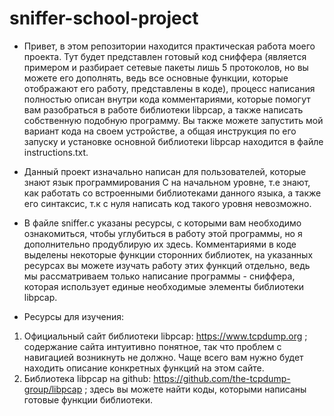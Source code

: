 # sniffer-school-project
- Привет, в этом репозитории находится практическая работа моего проекта. Тут будет представлен готовый код сниффера (является примером и разбирает сетевые пакеты лишь 5 протоколов, но вы можете его дополнять, ведь все основные функции, которые отображают его работу, представлены в коде), процесс написания полностью описан внутри кода комментариями, которые помогут вам разобраться в работе библиотеки libpcap, а также написать собственную подобную программу. Вы также можете запустить мой вариант кода на своем устройстве, а общая инструкция по его запуску и установке основной библиотеки libpcap находится в файле instructions.txt.

- Данный проект изначально написан для пользователей, которые знают язык программирования C на начальном уровне, т.е знают, как работать со встроенными библиотеками данного языка, а также его синтаксис, т.к с нуля написать код такого уровня невозможно. 

- В файле sniffer.c указаны ресурсы, с которыми вам необходимо ознакомиться, чтобы углубиться в работу этой программы, но я дополнительно продублирую их здесь. Комментариями в коде выделены некоторые функции сторонних библиотек, на указанных ресурсах вы можете изучать работу этих функций отдельно, ведь мы рассматриваем только написание программы - сниффера, которая использует единые необходимые элементы библиотеки libpcap.

- Ресурсы для изучения:
1. Официальный сайт библиотеки libpcap: https://www.tcpdump.org ; содержание сайта интуитивно понятное, так что проблем с навигацией возникнуть не должно. Чаще всего вам нужно будет находить описание конкретных функций на этом сайте.
2. Библиотека libpcap на github: https://github.com/the-tcpdump-group/libpcap ; здесь вы можете найти коды, которыми написаны готовые функции библиотеки.
